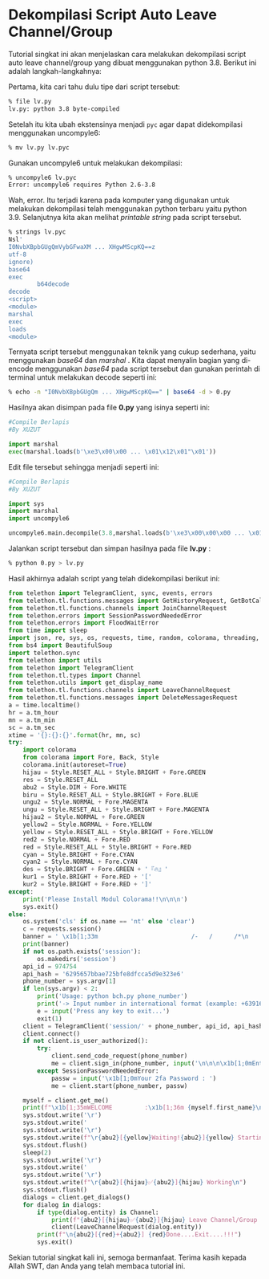 # Dekompilasi Script Auto Leave Channel/Group


Tutorial singkat ini akan menjelaskan cara melakukan dekompilasi script auto leave channel/group yang dibuat menggunakan python 3.8. Berikut ini adalah langkah-langkahnya:

Pertama, kita cari tahu dulu tipe dari script tersebut:

```bash
% file lv.py
lv.py: python 3.8 byte-compiled
```

Setelah itu kita ubah ekstensinya menjadi `pyc` agar dapat didekompilasi menggunakan uncompyle6:

```bash
% mv lv.py lv.pyc
```

Gunakan uncompyle6 untuk melakukan dekompilasi:

```bash
% uncompyle6 lv.pyc
Error: uncompyle6 requires Python 2.6-3.8
```

Wah, error. Itu terjadi karena pada komputer yang digunakan untuk melakukan dekompilasi telah menggunakan python terbaru yaitu python 3.9. Selanjutnya kita akan melihat _printable string_ pada script tersebut.

```bash
% strings lv.pyc
Nsl'
I0NvbXBpbGUgQmVybGFwaXM ... XHgwMScpKQ==z
utf-8
ignore)
base64
exec
        b64decode
decode
<script>
<module>
marshal
exec
loads
<module>
```

Ternyata script tersebut menggunakan teknik yang cukup sederhana, yaitu menggunakan _base64_ dan _marshal_ . Kita dapat menyalin bagian yang di-encode menggunakan _base64_ pada script tersebut dan gunakan perintah di terminal untuk melakukan decode seperti ini:

```bash
% echo -n "I0NvbXBpbGUgQm ... XHgwMScpKQ==" | base64 -d > 0.py
```

Hasilnya akan disimpan pada file **0.py** yang isinya seperti ini:

```python
#Compile Berlapis
#By XUZUT

import marshal
exec(marshal.loads(b'\xe3\x00\x00 ... \x01\x12\x01"\x01'))
```

Edit file tersebut sehingga menjadi seperti ini:

```python
#Compile Berlapis
#By XUZUT

import sys
import marshal
import uncompyle6

uncompyle6.main.decompile(3.8,marshal.loads(b'\xe3\x00\x00\x00 ... \x01\x12\x01"\x01'),sys.stdout)
```

Jalankan script tersebut dan simpan hasilnya pada file **lv.py** :

```bash
% python 0.py > lv.py
```

Hasil akhirnya adalah script yang telah didekompilasi berikut ini:

```python
from telethon import TelegramClient, sync, events, errors
from telethon.tl.functions.messages import GetHistoryRequest, GetBotCallbackAnswerRequest
from telethon.tl.functions.channels import JoinChannelRequest
from telethon.errors import SessionPasswordNeededError
from telethon.errors import FloodWaitError
from time import sleep
import json, re, sys, os, requests, time, random, colorama, threading, itertools
from bs4 import BeautifulSoup
import telethon.sync
from telethon import utils
from telethon import TelegramClient
from telethon.tl.types import Channel
from telethon.utils import get_display_name
from telethon.tl.functions.channels import LeaveChannelRequest
from telethon.tl.functions.messages import DeleteMessagesRequest
a = time.localtime()
hr = a.tm_hour
mn = a.tm_min
sc = a.tm_sec
xtime = '{}:{}:{}'.format(hr, mn, sc)
try:
    import colorama
    from colorama import Fore, Back, Style
    colorama.init(autoreset=True)
    hijau = Style.RESET_ALL + Style.BRIGHT + Fore.GREEN
    res = Style.RESET_ALL
    abu2 = Style.DIM + Fore.WHITE
    biru = Style.RESET_ALL + Style.BRIGHT + Fore.BLUE
    ungu2 = Style.NORMAL + Fore.MAGENTA
    ungu = Style.RESET_ALL + Style.BRIGHT + Fore.MAGENTA
    hijau2 = Style.NORMAL + Fore.GREEN
    yellow2 = Style.NORMAL + Fore.YELLOW
    yellow = Style.RESET_ALL + Style.BRIGHT + Fore.YELLOW
    red2 = Style.NORMAL + Fore.RED
    red = Style.RESET_ALL + Style.BRIGHT + Fore.RED
    cyan = Style.BRIGHT + Fore.CYAN
    cyan2 = Style.NORMAL + Fore.CYAN
    des = Style.BRIGHT + Fore.GREEN + '『🔥』'
    kur1 = Style.BRIGHT + Fore.RED + '['
    kur2 = Style.BRIGHT + Fore.RED + ']'
except:
    print('Please Install Modul Colorama!!\n\n\n')
    sys.exit()
else:
    os.system('cls' if os.name == 'nt' else 'clear')
    c = requests.session()
    banner = ' \x1b[1;33m                          /-   /      /*\n                          /"!  /"!    /*)\n                          !`"!  !!!   |*{\n                       /-  !" !  iii  |€}\n                      /!"!  !" !  !!! |\\|\n                     /`*!"!  !" !  i| [%]\n                    {    !"!  != !/π/ |~}\n                   {_#####~!"\\ /*/    ]¤[\n                            \\|.:/     @1/\n                                      \'/\n\n\x1b[1;32m ============================================================\n\x1b[1;31m [\x1b[1;36m ©CREATED BY ANTO XUZUT™ \x1b[1;31m]\n\x1b[1;32m Channel Telegram : @kuli_online_channel\n\x1b[1;32m Channel Youtube  : Andi Kacho\n\x1b[1;32m Support By       : @AndiKacho & @Rozza15\n\x1b[1;32m Donasi           : D7wnb429X7NYzmSA8Xy8WescWnj9dqG8mP(Doge)\n\x1b[1;32m ============================================================\n\x1b[1;31m [\x1b[1;36m SCRIPT AUTO LEAVE CHANNEL/GROUP \x1b[1;31m]\n\x1b[1;32m ============================================================\n'
    print(banner)
    if not os.path.exists('session'):
        os.makedirs('session')
    api_id = 974754
    api_hash = '6295657bbae725bfe8dfcca5d9e323e6'
    phone_number = sys.argv[1]
    if len(sys.argv) < 2:
        print('Usage: python bch.py phone_number')
        print('-> Input number in international format (example: +639162995600)\n')
        e = input('Press any key to exit...')
        exit(1)
    client = TelegramClient('session/' + phone_number, api_id, api_hash)
    client.connect()
    if not client.is_user_authorized():
        try:
            client.send_code_request(phone_number)
            me = client.sign_in(phone_number, input('\n\n\n\x1b[1;0mEnter Your Code : '))
        except SessionPasswordNeededError:
            passw = input('\x1b[1;0mYour 2fa Password : ')
            me = client.start(phone_number, passw)

    myself = client.get_me()
    print(f"\x1b[1;35mWELCOME         :\x1b[1;36m {myself.first_name}\n\x1b[1;35mUSERNAME        :\x1b[1;36m {myself.username}\n\x1b[1;35mYOUR NUMBER     :\x1b[1;36m {phone_number}")
    sys.stdout.write('\r')
    sys.stdout.write('                                                              ')
    sys.stdout.write('\r')
    sys.stdout.write(f"\r{abu2}[{yellow}Waiting!{abu2}]{yellow} Starting Bot\n")
    sys.stdout.flush()
    sleep(2)
    sys.stdout.write('\r')
    sys.stdout.write('                                                              ')
    sys.stdout.write('\r')
    sys.stdout.write(f"\r{abu2}[{hijau}✅{abu2}]{hijau} Working\n")
    sys.stdout.flush()
    dialogs = client.get_dialogs()
    for dialog in dialogs:
        if type(dialog.entity) is Channel:
            print(f"{abu2}[{hijau}✅{abu2}]{hijau} Leave Channel/Group {biru}" + dialog.name)
            client(LeaveChannelRequest(dialog.entity))
        print(f"\n{abu2}[{red}+{abu2}] {red}Done....Exit....!!!")
        sys.exit()
```

Sekian tutorial singkat kali ini, semoga bermanfaat. Terima kasih kepada Allah SWT, dan Anda yang telah membaca tutorial ini.

